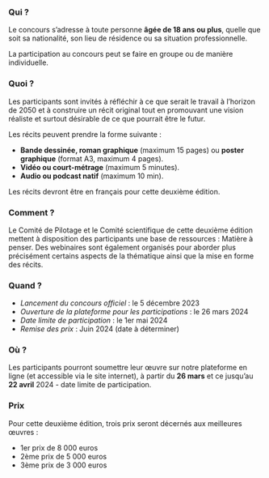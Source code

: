 ### Qui ?

Le concours s’adresse à toute personne **âgée de 18 ans ou plus**, quelle que soit sa nationalité, son lieu de résidence ou sa situation professionnelle.

La participation au concours peut se faire en groupe ou de manière individuelle.

### Quoi ?

Les participants sont invités à réfléchir à ce que serait le travail à l’horizon de 2050 et à construire un récit original tout en promouvant une vision réaliste et surtout désirable de ce que pourrait être le futur.

Les récits peuvent prendre la forme suivante :

* **Bande dessinée, roman graphique** (maximum 15 pages) ou **poster graphique** (format A3, maximum 4 pages).
* **Vidéo ou court-métrage** (maximum 5 minutes).
* **Audio ou podcast natif** (maximum 10 min).

Les récits devront être en français pour cette deuxième édition.

### Comment ?

Le Comité de Pilotage et le Comité scientifique de cette deuxième édition mettent à disposition des participants une base de ressources : Matière à penser. Des webinaires sont également organisés pour aborder plus précisément certains aspects de la thématique ainsi que la mise en forme des récits.

### Quand ?

* *Lancement du concours officiel* : le 5 décembre 2023
* *Ouverture de la plateforme pour les participations* : le 26 mars 2024
* *Date limite de participation* : le 1er mai 2024
* *Remise des prix* : Juin 2024 (date à déterminer)

### Où ?

Les participants pourront soumettre leur œuvre sur notre plateforme en ligne (et accessible via le site internet), à partir du **26 mars** et ce jusqu’au **22 avril** 2024 - date limite de participation.

### Prix

Pour cette deuxième édition, trois prix seront décernés aux meilleures œuvres  :

* 1er prix de 8 000 euros
* 2ème prix de 5 000 euros
* 3ème prix de 3 000 euros

